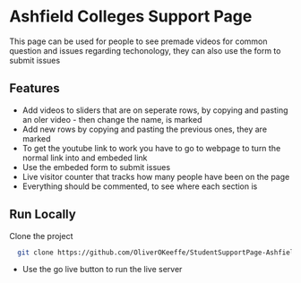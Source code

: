 # Ashfield Colleges Support Page

This page can be used for people to see premade videos for common question and issues regarding techonology, they can also use the form to submit issues


## Features

- Add videos to sliders that are on seperate rows, by copying and pasting an oler video - then change the name, is marked
- Add new rows by copying and pasting the previous ones, they are marked
- To get the youtube link to work you have to go to  webpage to turn the normal link into and embeded link
- Use the embeded form to submit issues 
- Live visitor counter that tracks how many people have been on the page
- Everything should be commented, to see where each section is

## Run Locally

Clone the project

```bash
  git clone https://github.com/OliverOKeeffe/StudentSupportPage-AshfieldCollege.git
```

- Use the go live button to run the live server